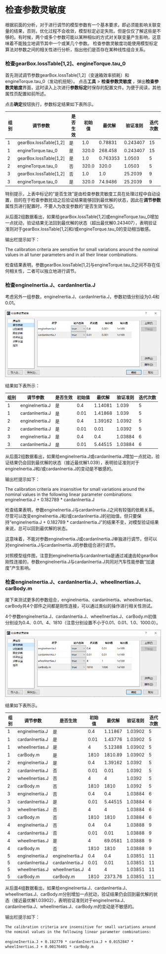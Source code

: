 # 检查参数灵敏度

根据前面的分析，对于进行调节的模型参数有一个基本要求，即必须能影响关联变量的结果，否则，优化过程不会收敛，模型标定必定失败。但是仅仅了解这些是不够的。有时候，两个或多个参数可能以某种相似的方式对关联变量产生影响，这意味着不能独立地调节其中一个或某几个参数。
检查参数灵敏度功能使用模型标定算法对参数之间的相关性进行分析，指出他们是否存在某种线性组合关系。

### 检查gearBox.lossTable[1,2]、engineTorque.tau_0

首先测试调节参数gearBox.lossTable[1,2]（变速箱效率损耗）和engineTorque.tau_0（发动机扭矩）。
点击**工具** > **检查参数灵敏度** ，弹出**检查参数灵敏度**界面，这时读入上次进行**参数标定**时保存的配置文件。为便于阅读，其他属性页配置如前所述。

点击**确定**按钮执行，参数标定结果如下表所示。

| 组别 | 调节参数               | 是否生效 | 初始值 | 最优解   | 验证准则 | 迭代次数 |
| ---- | ---------------------- | -------- | ------ | -------- | -------- | -------- |
| 1    | gearBox.lossTable[1,2] | 是       | 1.0    | 0.78831  | 0.243407 | 15       |
| 1    | engineTorque.tau_0     | 是       | 320.0  | 268.458  | 0.243407 | 15       |
| 2    | gearBox.lossTable[1,2] | 是       | 1.0    | 0.763353 | 1.0503   | 5        |
| 2    | engineTorque.tau_0     | 否       | 320.0  | 320.0    | 1.0503   | 5        |
| 3    | gearBox.lossTable[1,2] | 否       | 1.0    | 1.0      | 25.2039  | 9        |
| 3    | engineTorque.tau_0     | 是       | 320.0  | 74.9486  | 25.2039  | 9        |

特别提示，上表中标记的“是否生效”是由检查参数灵敏度工具在处理过程中自动设置，目的在于检查参数扰动之后验证结果能够回到最优解的状态，因此在**调节参数**属性页进行配置时，不要人为改变参数的“是否生效”标记。

从后面2组数据看出，如果给gearBox.lossTable[1,2]或engineTorque.tau_0增加一点扰动，验证结果无法回到最优解的状态（超出最优解0.243407），表明验证准则对于gearBox.lossTable[1,2]和/或engineTorque.tau_0的变动相当敏感。

输出栏提示如下：

The calibration criteria are sensitive for small variations around the nominal values in all tuner parameters and in all their linear combinations.

检查结果表明，参数gearBox.lossTable[1,2]与engineTorque.tau_0之间不存在任何相关性，二者可以独立地进行调节。

### 检查engineInertia.J、cardanInertia.J

考虑另外一组参数，engineInertia.J、cardanInertia.J，参数初值分别设为0.4和0.01。

![image-20201219165311592](CheckParameterSensitivity.assets/image-20201219165311592.png)

结果如下表所示：

| 组别 | 调节参数        | 是否生效 | 初始值 | 最优解  | 验证准则 | 迭代次数 |
| ---- | --------------- | -------- | ------ | ------- | -------- | -------- |
| 1    | engineInertia.J | 是       | 0.4    | 1.14081 | 1.039    | 5        |
| 1    | cardanInertia.J | 是       | 0.01   | 1.41868 | 1.039    | 5        |
| 2    | engineInertia.J | 是       | 0.4    | 1.39162 | 1.0392   | 5        |
| 2    | cardanInertia.J | 是       | 0.01   | 0.01    | 1.0392   | 5        |
| 3    | engineInertia.J | 是       | 0.4    | 0.4     | 1.03884  | 6        |
| 3    | cardanInertia.J | 是       | 0.01   | 5.44515 | 1.03884  | 6        |

从后面2组数据看出，如果给engineInertia.J或cardanInertia.J增加一点扰动，验证结果仍会回到最优解的状态（接近最优解1.039），表明验证准则对于engineInertia.J和/或cardanInertia.J的变动是不敏感的。

输出栏提示如下：

The calibration criteria are insensitive for small variations around the nominal values in the following linear parameter combinations:
engineInertia.J + 0.182789 * cardanInertia.J

检查结果表明，参数engineInertia.J与cardanInertia.J之间有较强的依赖关系，尽管可以改变engineInertia.J和/或cardanInertia.J的初始值，但只要保持“engineInertia.J + 0.182789 * cardanInertia.J”的结果不变，对模型验证结果来说，总可以回到最优解的状态。

这意味着，不能对参数engineInertia.J或cardanInertia.J单独进行调节，但可以对engineInertia.J与cardanInertia.J的参数组合进行调节。

对照模型组件图，注意到engineInertia与cardanInertia是通过减速齿轮gearBox刚性连接的，参数engineInertia.J与cardanInertia.J共同对汽车性能参数“加速度”产生影响。

### 检查engineInertia.J、cardanInertia.J、wheelInertias.J、carBody.m

接下来测试更多的参数组合，engineInertia、cardanInertia、wheelInertias、carBody共4个部件之间都是刚性连接，可以通过类似的操作进行相关性测试。

4个参数engineInertia.J、cardanInertia.J、wheelInertias.J、carBody.m初值分别设为0.4、0.01、4、1810（注意分别设置不小于0.01、0.01、1.0、1000.0）。

![image-20201219165758914](CheckParameterSensitivity.assets/image-20201219165758914.png)

结果如下表所示。

| 组别 | 调节参数        | 是否生效        | 初始值 | 最优解  | 验证准则 | 迭代次数 |
| ---- | --------------- | --------------- | ------ | ------- | -------- | -------- |
| 1    | engineInertia.J | 是              | 0.4    | 1.11867 | 1.03902  | 5        |
| 1    | cardanInertia.J | 是              | 0.01   | 1.43776 | 1.03902  | 5        |
| 1    | wheelInertias.J | 是              | 4      | 5.12388 | 1.03902  | 5        |
| 1    | carBody.m       | 是              | 1810   | 1810.89 | 1.03902  | 5        |
| 2    | engineInertia.J | 是              | 0.4    | 1.39162 | 1.0392   | 5        |
| 2    | cardanInertia.J | 否              | 0.01   | 0.01    | 1.0392   | 5        |
| 2    | wheelInertias.J | 否              | 4      | 4       | 1.0392   | 5        |
| 2    | carBody.m       | 否              | 1810   | 1810    | 1.0392   | 5        |
| 3    | engineInertia.J | 否              | 0.4    | 0.4     | 1.03884  | 6        |
| 3    | cardanInertia.J | 是              | 0.01   | 5.44515 | 1.03884  | 6        |
| 3    | wheelInertias.J | 否              | 4      | 4       | 1.03884  | 6        |
| 3    | carBody.m       | 否              | 1810   | 1810    | 1.03884  | 6        |
| 4    | engineInertia.J | 否              | 0.4    | 0.4     | 1.03888  | 9        |
| 4    | cardanInertia.J | 否              | 0.01   | 0.01    | 1.03888  | 9        |
| 4    | wheelInertias.J | 是              | 4      | 69.0581 | 1.03888  | 9        |
| 4    | carBody.m       | 否              | 1810   | 1810    | 1.03888  | 9        |
| 5    | engineInertia.J | engineInertia.J | 0.4    | 0.4     | 1.03851  | 11       |
| 5    | cardanInertia.J | cardanInertia.J | 0.01   | 0.01    | 1.03851  | 11       |
| 5    | wheelInertias.J | wheelInertias.J | 4      | 4       | 1.03851  | 11       |
| 5    | carBody.m       | carBody.m       | 1810   | 2373.76 | 1.03851  | 11       |

从后面4组数据看出，如果给engineInertia.J、cardanInertia.J、wheelInertias.J、carBody.m分别增加一点扰动，验证结果仍会回到最优解的状态（接近最优解1.03902），表明验证准则对于engineInertia.J、cardanInertia.J、wheelInertias.J、carBody.m的变动是不敏感的。

输出栏提示如下：

```
The calibration criteria are insensitive for small variations around the nominal values in the following linear parameter combinations:

engineInertia.J + 0.182779 * cardanInertia.J + 0.0152847 * wheelInertias.J + 0.00176401 * carBody.m
```

